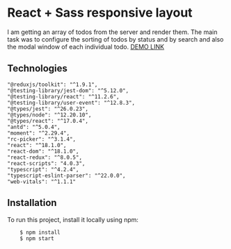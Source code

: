 # React + Sass responsive layout

I am getting an array of todos from the server and render them. The main task was to configure the sorting of todos by status and by search and also the modal window of each individual todo. [DEMO LINK](https://alej4ndro1.github.io/list-of-todos/)

## Technologies
    "@reduxjs/toolkit": "^1.9.1",
    "@testing-library/jest-dom": "^5.12.0",
    "@testing-library/react": "^11.2.6",
    "@testing-library/user-event": "^12.8.3",
    "@types/jest": "^26.0.23",
    "@types/node": "^12.20.10",
    "@types/react": "^17.0.4",
    "antd": "^5.0.4",
    "moment": "^2.29.4",
    "rc-picker": "^3.1.4",
    "react": "^18.1.0",
    "react-dom": "^18.1.0",
    "react-redux": "^8.0.5",
    "react-scripts": "4.0.3",
    "typescript": "^4.2.4",
    "typescript-eslint-parser": "^22.0.0",
    "web-vitals": "^1.1.1"

## Installation

To run this project, install it locally using npm:

    
```
    $ npm install
    $ npm start
```
